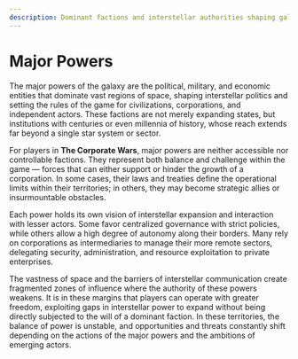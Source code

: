 ```yaml
---
description: Dominant factions and interstellar authorities shaping galactic politics.
---
```


# Major Powers

The major powers of the galaxy are the polítical, military, and economic entities that dominate vast regions of space, shaping interstellar politics and setting the rules of the game for civilizations, corporations, and independent actors. These factions are not merely expanding states, but institutions with centuries or even millennia of history, whose reach extends far beyond a single star system or sector.

For players in **The Corporate Wars**, major powers are neither accessible nor controllable factions. They represent both balance and challenge within the game — forces that can either support or hinder the growth of a corporation. In some cases, their laws and treaties define the operational limits within their territories; in others, they may become strategic allies or insurmountable obstacles.

Each power holds its own vision of interstellar expansion and interaction with lesser actors. Some favor centralized governance with strict policies, while others allow a high degree of autonomy along their borders. Many rely on corporations as intermediaries to manage their more remote sectors, delegating security, administration, and resource exploitation to private enterprises.

The vastness of space and the barriers of interstellar communication create fragmented zones of influence where the authority of these powers weakens. It is in these margins that players can operate with greater freedom, exploiting gaps in interstellar power to expand without being directly subjected to the will of a dominant faction. In these territories, the balance of power is unstable, and opportunities and threats constantly shift depending on the actions of the major powers and the ambitions of emerging actors.
